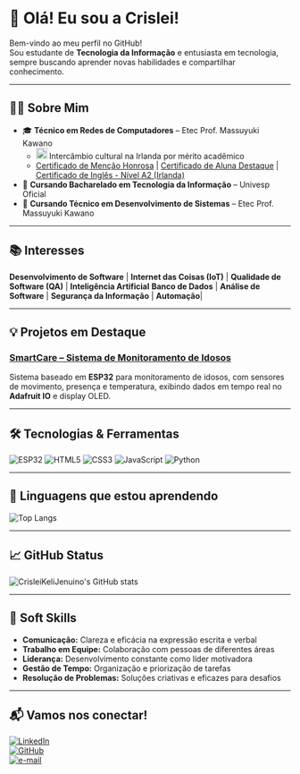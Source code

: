 # 👋 Olá! Eu sou a Crislei!

Bem-vindo ao meu perfil no GitHub!  
Sou estudante de **Tecnologia da Informação** e entusiasta em tecnologia, sempre buscando aprender novas habilidades e compartilhar conhecimento.

---

## 👩‍🎓 Sobre Mim
- 🎓 **Técnico em Redes de Computadores** – Etec Prof. Massuyuki Kawano  
    - <img src="https://cdn.jsdelivr.net/gh/hjnilsson/country-flags/svg/ie.svg" width="20"/> Intercâmbio cultural na Irlanda por mérito acadêmico
    - [Certificado de Menção Honrosa](certificados/Menção%20Honrosa.jpg) | [Certificado de Aluna Destaque](certificados/Aluna%20Destaque.jpg) | [Certificado de Inglês - Nível A2 (Irlanda)](certificados/General-English-A2.jpg)
- 🚧 **Cursando Bacharelado em Tecnologia da Informação** – Univesp Oficial
- 🚧 **Cursando Técnico em Desenvolvimento de Sistemas** – Etec Prof. Massuyuki Kawano

---

## 📚 Interesses

**Desenvolvimento de Software** | **Internet das Coisas (IoT)** | **Qualidade de Software (QA)** | **Inteligência Artificial**  **Banco de Dados** | **Análise de Software** | **Segurança da Informação** | **Automação**|

---

## 💡 Projetos em Destaque

### [SmartCare – Sistema de Monitoramento de Idosos](https://github.com/CrisleiKeliJenuino/SmartCare)
Sistema baseado em **ESP32** para monitoramento de idosos, com sensores de movimento, presença e temperatura, exibindo dados em tempo real no **Adafruit IO** e display OLED.

---

## 🛠️ Tecnologias & Ferramentas

![ESP32](https://img.shields.io/badge/ESP32-323232?style=for-the-badge&logo=espressif&logoColor=white)
![HTML5](https://img.shields.io/badge/HTML5-E34F26?style=for-the-badge&logo=html5&logoColor=white)
![CSS3](https://img.shields.io/badge/CSS3-1572B6?style=for-the-badge&logo=css3&logoColor=white)
![JavaScript](https://img.shields.io/badge/JavaScript-F7DF1E?style=for-the-badge&logo=javascript&logoColor=black)
![Python](https://img.shields.io/badge/Python-3776AB?style=for-the-badge&logo=python&logoColor=white)

---

## 🚀 Linguagens que estou aprendendo
<!--START_SECTION:langs-->
![Top Langs](https://github-readme-stats.vercel.app/api/top-langs/?username=CrisleiKeliJenuino&layout=compact&theme=default)
<!--END_SECTION:langs-->

---

## 📈 GitHub Status

![CrisleiKeliJenuino's GitHub stats](https://github-readme-stats.vercel.app/api?username=CrisleiKeliJenuino&show_icons=true&theme=default)

---

## 🧠 Soft Skills

- **Comunicação:** Clareza e eficácia na expressão escrita e verbal
- **Trabalho em Equipe:** Colaboração com pessoas de diferentes áreas
- **Liderança:** Desenvolvimento constante como líder motivadora
- **Gestão de Tempo:** Organização e priorização de tarefas
- **Resolução de Problemas:** Soluções criativas e eficazes para desafios

---

## 📬 Vamos nos conectar!

[![LinkedIn](https://img.shields.io/badge/LinkedIn-Crislei%20Jenuino-blue?style=for-the-badge&logo=linkedin&logoColor=white)](https://www.linkedin.com/in/crislei-jenuino-b3407734a/)  
[![GitHub](https://img.shields.io/badge/GitHub-CrisleiKeliJenuino-181717?style=for-the-badge&logo=github&logoColor=white)](https://github.com/CrisleiKeliJenuino)  
[![e-mail](https://img.shields.io/badge/e--mail-crislei.jenuino@etec.sp.gov.br-red?style=for-the-badge&logo=gmail&logoColor=white)](mailto:crislei.jenuino@etec.sp.gov.br)